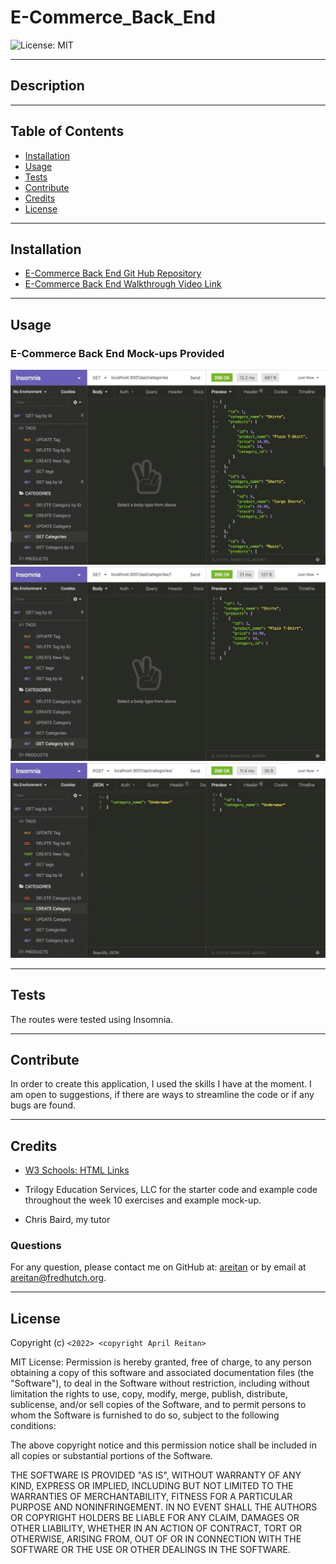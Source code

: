 # E-Commerce_Back_End

![License: MIT](https://img.shields.io/badge/License-MIT-yellow.svg)

---
## Description


  

---
## Table of Contents

  - [Installation](#installation)
  - [Usage](#usage)
  - [Tests](#tests)
  - [Contribute](#contribute)
  - [Credits](#credits)
  - [License](#license)


---
## Installation



- [E-Commerce Back End Git Hub Repository](https://github.com/areitan/E-Commerce_Back_End)
- [E-Commerce Back End Walkthrough Video Link](https://drive.google.com/file/d/1g5jCev9P6KtSrnee9WpiLV1jh25YpQS9/view)


---
## Usage




### E-Commerce Back End Mock-ups Provided
![E-Commerce Back End Mock-up 1](/assets/13-orm-homework-demo-01.gif)
![E-Commerce Back End Mock-up 1](/assets/13-orm-homework-demo-02.gif)
![E-Commerce Back End Mock-up 1](/assets/13-orm-homework-demo-03.gif)




---
## Tests

The routes were tested using Insomnia.

--- 
## Contribute

In order to create this application, I used the skills I have at the moment. I am open to suggestions, if there are ways to streamline the code or if any bugs are found.

---
## Credits

- [W3 Schools: HTML Links](https://www.w3schools.com/html/html_links.asp)



- Trilogy Education Services, LLC for the starter code and example code throughout the week 10 exercises and example mock-up.
- Chris Baird, my tutor

### Questions

For any question, please contact me on GitHub at: [areitan](https://github.com/areitan) or by email at <areitan@fredhutch.org>.

---

## License

Copyright (c) ```<2022> <copyright April Reitan>```

MIT License:
Permission is hereby granted, free of charge, to any person obtaining a copy
of this software and associated documentation files (the "Software"), to deal
in the Software without restriction, including without limitation the rights
to use, copy, modify, merge, publish, distribute, sublicense, and/or sell
copies of the Software, and to permit persons to whom the Software is
furnished to do so, subject to the following conditions:

The above copyright notice and this permission notice shall be included in all
copies or substantial portions of the Software.

THE SOFTWARE IS PROVIDED "AS IS", WITHOUT WARRANTY OF ANY KIND, EXPRESS OR
IMPLIED, INCLUDING BUT NOT LIMITED TO THE WARRANTIES OF MERCHANTABILITY,
FITNESS FOR A PARTICULAR PURPOSE AND NONINFRINGEMENT. IN NO EVENT SHALL THE
AUTHORS OR COPYRIGHT HOLDERS BE LIABLE FOR ANY CLAIM, DAMAGES OR OTHER
LIABILITY, WHETHER IN AN ACTION OF CONTRACT, TORT OR OTHERWISE, ARISING FROM,
OUT OF OR IN CONNECTION WITH THE SOFTWARE OR THE USE OR OTHER DEALINGS IN THE
SOFTWARE.